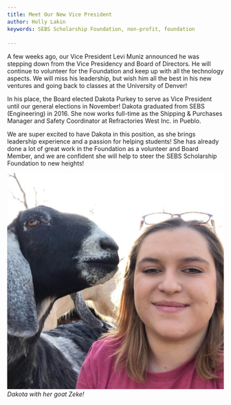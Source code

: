 ```yaml
---
title: Meet Our New Vice President
author: Holly Lakin
keywords: SEBS Scholarship Foundation, non-profit, foundation

---
```

A few weeks ago, our Vice President Levi Muniz announced he was stepping down from the Vice Presidency and Board of Directors. He will continue to volunteer for the Foundation and keep up with all the technology aspects. We will miss his leadership, but wish him all the best in his new ventures and going back to classes at the University of Denver!

In his place, the Board elected Dakota Purkey to serve as Vice President until our general elections in November! Dakota graduated from SEBS (Engineering) in 2016. She now works full-time as the Shipping & Purchases Manager and Safety Coordinator at Refractories West Inc. in Pueblo.

We are super excited to have Dakota in this position, as she brings leadership experience and a passion for helping students! She has already done a lot of great work in the Foundation as a volunteer and Board Member, and we are confident she will help to steer the SEBS Scholarship Foundation to new heights!

![Dakota, our new VP, with her goat](/assets/images/Dakota.jpg "Dakota")  
_Dakota with her goat Zeke!_